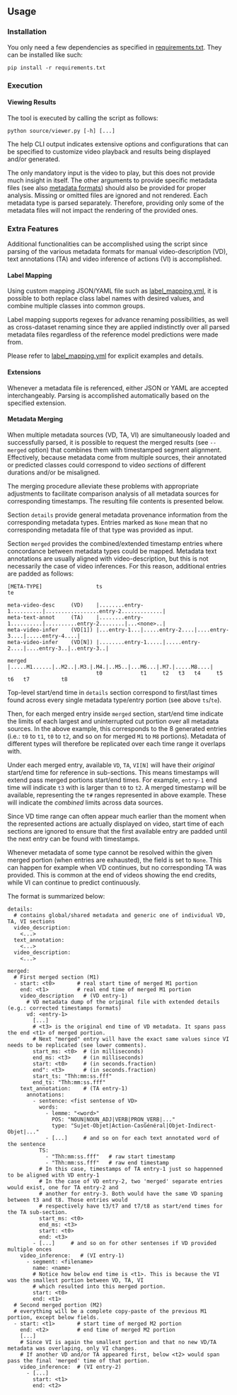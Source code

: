 
## Usage 

### Installation

You only need a few dependencies as specified in [requirements.txt](../requirements.txt).
They can be installed like such: 

    pip install -r requirements.txt


### Execution

#### Viewing Results

The tool is executed by calling the script as follows: 

    python source/viewer.py [-h] [...]


The help CLI output indicates extensive options and configurations that can be specified to customize video playback
and results being displayed and/or generated.

The only mandatory input is the video to play, but this does not provide much insight in itself. The other arguments
to provide specific metadata files (see also [metadata formats](metadata_format.md)) should also be provided for proper
analysis. Missing or omitted files are ignored and not rendered. Each metadata type is parsed separately. Therefore,
providing only some of the metadata files will not impact the rendering of the provided ones.  


### Extra Features

Additional functionalities can be accomplished using the script since parsing of the various metadata formats for
manual video-description (VD), text annotations (TA) and video inference of actions (VI) is accomplished. 

#### Label Mapping

Using custom mapping JSON/YAML file such as [label_mapping.yml][mapping-example], it is possible to both replace
class label names with desired values, and combine multiple classes into common groups. 
 
Label mapping supports regexes for advance renaming possibilities, as well as cross-dataset renaming since they are 
applied indistinctly over all parsed metadata files regardless of the reference model predictions were made from.

Please refer to [label_mapping.yml][mapping-example] for explicit examples and details. 

[mapping-example]: ../label_mapping.yml

#### Extensions

Whenever a metadata file is referenced, either JSON or YAML are accepted interchangeably. 
Parsing is accomplished automatically based on the specified extension.

#### Metadata Merging 

When multiple metadata sources (VD, TA, VI) are simultaneously loaded and successfully parsed, it is possible to request
the merged results (see `--merged` option) that combines them with timestamped segment alignment. Effectively, because
metadata come from multiple sources, their annotated or predicted classes could correspond to video *sections* of 
different durations and/or be misaligned. 

The merging procedure alleviate these problems with appropriate adjustments to facilitate comparison analysis of all
metadata sources for corresponding timestamps. The resulting file contents is presented below.

Section `details` provide general metadata provenance information from the corresponding metadata types.
Entries marked as `None` mean that no corresponding metadata file of that type was provided as input.

Section `merged` provides the combined/extended timestamp entries where concordance between metadata types
could be mapped. Metadata text annotations are usually aligned with video-description, but this is not
necessarily the case of video inferences. For this reason, additional entries are padded as follows:

    [META-TYPE]                 ts                                                              te

    meta-video-desc     (VD)    |........entry-1..........|.................entry-2.............|
    meta-text-annot     (TA)    |........entry-1..........|..........entry-2........|...<none>..|
    meta-video-infer    (VD[1]) |...entry-1...|.....entry-2....|....entry-3....|.....entry-4....|
    meta-video-infer    (VD[N]) |........entry-1.....|.....entry-2....|....entry-3..|..entry-3..|

    merged                      |.....M1......|..M2..|.M3.|.M4.|..M5..|...M6...|.M7.|.....M8....|
                                t0            t1     t2   t3   t4     t5       t6   t7          t8

Top-level start/end time in `details` section correspond to first/last times found across every single
metadata type/entry portion (see above `ts`/`te`).

Then, for each merged entry inside `merged` section, start/end time indicate the limits of each largest and 
uninterrupted cut portion over all metadata sources. In the above example, this corresponds to the 8 generated 
entries (i.e.: `t0` to `t1`,  `t0` to `t2`, and so on for merged `M1` to `M8` portions). Metadata of different 
types will therefore be replicated over each time range it overlaps with.

Under each merged entry, available `VD`, `TA`, `VI[N]` will have their *original* start/end time for reference in 
sub-sections. This means timestamps will extend pass merged portions start/end times. For example, `entry-1` 
end time will indicate `t3` with is larger than `t0` to `t2`. 
A merged timestamp will be available, representing the `t#` ranges represented in above example. These will indicate 
the *combined* limits across data sources. 

Since VD time range can often appear much earlier than the moment when the represented actions are actually
displayed on video, start time of each sections are ignored to ensure that the first available entry are padded
until the next entry can be found with timestamps.

Whenever metadata of some type cannot be resolved within the given merged portion (when entries are exhausted),
the field is set to `None`. This can happen for example when VD continues, but no corresponding TA was
provided. This is common at the end of videos showing the end credits, while VI can continue to predict continuously.

The format is summarized below: 

    details: 
      # contains global/shared metadata and generic one of individual VD, TA, VI sections 
      video_description: 
        <...>
      text_annotation: 
        <...>
      video_description:
        <...> 
      
    merged:
      # First merged section (M1) 
      - start: <t0>       # real start time of merged M1 portion
        end: <t1>         # real end time of merged M1 portion
        video_description   # (VD entry-1)
          # VD metadata dump of the original file with extended details (e.g.: corrected timestamps formats)   
          vd: <entry-1>
            [...]
            # <t3> is the original end time of VD metadata. It spans pass the end <t1> of merged portion. 
            # Next "merged" entry will have the exact same values since VI needs to be replicated (see lower comments). 
            start_ms: <t0>  # (in milliseconds)
            end_ms: <t3>    # (in milliseconds)
            start: <t0>     # (in seconds.fraction)
            end": <t3>      # (in seconds.fraction)
            start_ts: "Thh:mm:ss.fff"
            end_ts: "Thh:mm:ss.fff"
        text_annotation:    # (TA entry-1)
          annotations: 
            - sentence: <fist sentense of VD>
              words: 
                - lemme: "<word>"
                  POS: "NOUN|NOUN_ADJ|VERB|PRON_VERB|..."
                  type: "Sujet-Objet|Action-CasGénéral|Objet-Indirect-Objet|..."
                - [...]     # and so on for each text annotated word of the sentence 
              TS: 
                - "Thh:mm:ss.fff"   # raw start timestamp
                - "Thh:mm:ss.fff"   # raw end timestamp
              # In this case, timestamps of TA entry-1 just so happenned to be aligned with VD entry-1
              # In the case of VD entry-2, two 'merged' separate entries would exist, one for TA entry-2 and 
              # another for entry-3. Both would have the same VD spaning between t3 and t8. Those entries would 
              # respectively have t3/t7 and t7/t8 as start/end times for the TA sub-section. 
              start_ms: <t0>
              end_ms: <t3>
              start: <t0>
              end: <t3>
            - [...]     # and so on for other sentenses if VD provided multiple onces
        video_inference:   # (VI entry-1)
          - segment: <filename>
            name: <name>
            # Notice how below end time is <t1>. This is because the VI was the smallest portion between VD, TA, VI
            # which resulted into this merged portion.
            start: <t0>
            end: <t1>
      # Second merged portion (M2)
      # everything will be a complete copy-paste of the previous M1 portion, except below fields. 
      - start: <t1>       # start time of merged M2 portion
        end: <t2>         # end time of merged M2 portion
        [...]
        # Since VI is again the smallest portion and that no new VD/TA metadata was overlaping, only VI changes.
        # If another VD and/or TA appeared first, below <t2> would span pass the final 'merged' time of that portion.
        video_inference:  # (VI entry-2)
          - [...]
            start: <t1>
            end: <t2>
